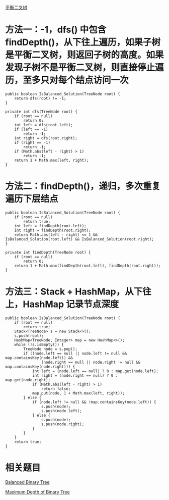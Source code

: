 [平衡二叉树](https://www.nowcoder.com/practice/8b3b95850edb4115918ecebdf1b4d222?tpId=13&tqId=11192&tPage=1&rp=1&ru=/ta/coding-interviews&qru=/ta/coding-interviews/question-ranking&from=cyc_github)

# 方法一：-1，dfs() 中包含 findDepth()，从下往上遍历，如果子树是平衡二叉树，则返回子树的高度。如果发现子树不是平衡二叉树，则直接停止遍历，至多只对每个结点访问一次

    public boolean IsBalanced_Solution(TreeNode root) {
        return dfs(root) != -1;
    }

    private int dfs(TreeNode root) {
        if (root == null)
            return 0;
        int left = dfs(root.left);
        if (left == -1)
            return -1;
        int right = dfs(root.right);
        if (right == -1)
            return -1;
        if (Math.abs(left - right) > 1)
            return -1;
        return 1 + Math.max(left, right);
    }

# 方法二：findDepth()，递归，多次重复遍历下层结点

    public boolean IsBalanced_Solution(TreeNode root) {
        if (root == null)
            return true;
        int left = findDepth(root.left);
        int right = findDepth(root.right);
        return Math.abs(left - right) <= 1 && IsBalanced_Solution(root.left) && IsBalanced_Solution(root.right);
    }

    private int findDepth(TreeNode root) {
        if (root == null)
            return 0;
        return 1 + Math.max(findDepth(root.left), findDepth(root.right));
    }

# 方法三：Stack + HashMap，从下往上，HashMap 记录节点深度

    public boolean IsBalanced_Solution(TreeNode root) {
        if (root == null)
            return true;
        Stack<TreeNode> s = new Stack<>();
        s.push(root);
        HashMap<TreeNode, Integer> map = new HashMap<>();
        while (!s.isEmpty()) {
            TreeNode node = s.pop();
            if ((node.left == null || node.left != null && map.containsKey(node.left)) &&
                    (node.right == null || node.right != null && map.containsKey(node.right))) {
                int left = (node.left == null) ? 0 : map.get(node.left);
                int right = (node.right == null) ? 0 : map.get(node.right);
                if (Math.abs(left - right) > 1)
                    return false;
                map.put(node, 1 + Math.max(left, right));
            } else {
                if (node.left != null && !map.containsKey(node.left)) {
                    s.push(node);
                    s.push(node.left);
                } else {
                    s.push(node);
                    s.push(node.right);
                }
            }
        }
        return true;
    }

# 相关题目

[Balanced Binary Tree](https://leetcode.com/problems/balanced-binary-tree/)

[Maximum Depth of Binary Tree](https://leetcode.com/problems/maximum-depth-of-binary-tree/)
